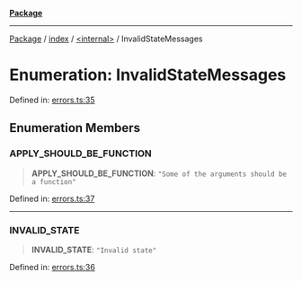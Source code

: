 [**Package**](../../../README.md)

***

[Package](../../../modules.md) / [index](../../README.md) / [\<internal\>](../README.md) / InvalidStateMessages

# Enumeration: InvalidStateMessages

Defined in: [errors.ts:35](https://github.com/AlexXanderGrib/monads-io/blob/88cc2f22cfbd8717d7e52da6913dd270216344b1/src/errors.ts#L35)

## Enumeration Members

### APPLY\_SHOULD\_BE\_FUNCTION

> **APPLY\_SHOULD\_BE\_FUNCTION**: `"Some of the arguments should be a function"`

Defined in: [errors.ts:37](https://github.com/AlexXanderGrib/monads-io/blob/88cc2f22cfbd8717d7e52da6913dd270216344b1/src/errors.ts#L37)

***

### INVALID\_STATE

> **INVALID\_STATE**: `"Invalid state"`

Defined in: [errors.ts:36](https://github.com/AlexXanderGrib/monads-io/blob/88cc2f22cfbd8717d7e52da6913dd270216344b1/src/errors.ts#L36)
